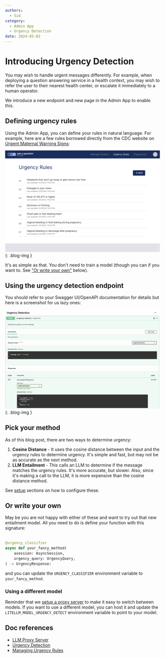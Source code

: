 ```yaml
---
authors:
  - Sid
category:
  - Admin App
  - Urgency Detection
date: 2024-05-02
---
```

# Introducing Urgency Detection

You may wish to handle urgent messages differently. For example, when deploying
a question answering service in a health context, you may wish to refer the user to their
nearest health center, or escalate it immediately to a human operator.

We introduce a new endpoint and new page in the Admin App to enable this.

<!-- more -->

## Defining urgency rules

Using the Admin App, you can define your rules in natural language. For example,
here are a few rules borrowed directly from the CDC website on
[Urgent Maternal Warning Signs](https://www.cdc.gov/hearher/maternal-warning-signs/index.html):

![Urgency rules](../images/urgency-rules-screenshot.png){: .blog-img }

It's as simple as that. You don't need to train a model (though you can if you want to.
See ["Or write your own"](#or-write-your-own) below).

## Using the urgency detection endpoint

You should refer to your Swagger UI/OpenAPI documentation for details but here is
a screenshot for us lazy ones:

![Urgency Detection Swagger](../images/swagger-ud-screenshot.png){: .blog-img }


## Pick your method

As of this blog post, there are two ways to determine urgency:

1. **Cosine Distance** - It uses the cosine distance between the
   input and the urgency rules to determine urgency. It's simple and fast, but may not be
   as accurate as the next method.
2. **LLM Entailment** - This calls an LLM to determine if the message matches the
   urgency rules. It's more accurate, but slower. Also, since it's making a call to the LLM, it
   is more expensive than the cosine distance method.

See [setup](../../components/urgency-detection/index.md) sections on how to configure these.

## Or write your own

May be you are not happy with either of these and want to try out that new entailment
model. All you need to do is define your function with this signature:

```python

@urgency_classifier
async def your_fancy_method(
    asession: AsyncSession,
    urgency_query: UrgencyQuery,
) -> UrgencyResponse:
```

and you can update the `URGENCY_CLASSIFIER` environment variable to `your_fancy_method`.

### Using a different model

Reminder that we [setup a proxy server](./move-to-litellm-proxy.md) to make it
easy to switch between models. If you want to use a different model, you can host it
and update the `LITELLM_MODEL_URGENCY_DETECT` environment variable to point to your model.

## Doc references

- [LLM Proxy Server](../../components/litellm-proxy/index.md)
- [Urgency Detection](../../components/urgency-detection/index.md)
- [Managing Urgency Rules](../../components/admin-app/manage-urgency-rules.md)
